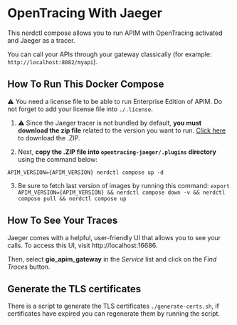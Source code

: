 
# OpenTracing With Jaeger

This nerdctl compose allows you to run APIM with OpenTracing activated and Jaeger as a tracer.

You can call your APIs through your gateway classically (for example: `http://localhost:8082/myapi`). 

## How To Run This Docker Compose 

⚠️ You need a license file to be able to run Enterprise Edition of APIM. Do not forget to add your license file into `./.license`.

1. ⚠️ Since the Jaeger tracer is not bundled by default, **you must download the zip file** related to the version you want to run. [Click here](https://download.gravitee.io/#graviteeio-apim/plugins/tracers/gravitee-tracer-jaeger/) to download the .ZIP.

2. Next, **copy the .ZIP file into `opentracing-jaeger/.plugins` directory** using the command below:

`APIM_VERSION={APIM_VERSION} nerdctl compose up -d ` 

3. Be sure to fetch last version of images by running this command: 
`export APIM_VERSION={APIM_VERSION} && nerdctl compose down -v && nerdctl compose pull && nerdctl compose up`

## How To See Your Traces 

Jaeger comes with a helpful, user-friendly UI that allows you to see your calls. To access this UI, visit http://localhost:16686.

Then, select **gio_apim_gateway** in the _Service_ list and click on the _Find Traces_ button.

## Generate the TLS certificates 

There is a script to generate the TLS certificates `./generate-certs.sh`, if certificates have expired you can regenerate them by running the script.
